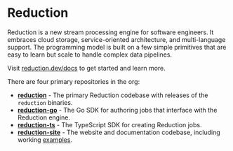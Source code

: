 # Reduction

Reduction is a new stream processing engine for software engineers. It embraces
cloud storage, service-oriented architecture, and multi-language support. The
programming model is built on a few simple primitives that are easy to learn but
scale to handle complex data pipelines.

Visit [reduction.dev/docs] to get started and learn more.

There are four primary repositories in the org:

- **[reduction](https://github.com/reduction-dev/reduction)** - The
  primary Reduction codebase with releases of the `reduction` binaries.
- **[reduction-go](https://github.com/reduction-dev/reduction-go)** - The
  Go SDK for authoring jobs that interface with the Reduction engine.
- **[reduction-ts](https://github.com/reduction-dev/reduction-ts)** - The
  TypeScript SDK for creating Reduction jobs.
- **[reduction-site](https://github.com/reduction-dev/reduction-site)** - The
  website and documentation codebase, including working [examples].

[reduction.dev/docs]: https://reduction.dev/docs
[examples]:
  https://github.com/reduction-dev/reduction-site/tree/master/examples
